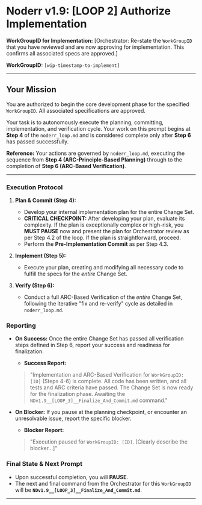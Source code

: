 # Noderr v1.9: [LOOP 2] Authorize Implementation

**WorkGroupID for Implementation:**
[Orchestrator: Re-state the `WorkGroupID` that you have reviewed and are now approving for implementation. This confirms all associated specs are approved.]

**WorkGroupID:** `[wip-timestamp-to-implement]`

---

## Your Mission
You are authorized to begin the core development phase for the specified `WorkGroupID`. All associated specifications are approved.

Your task is to autonomously execute the planning, committing, implementation, and verification cycle. Your work on this prompt begins at **Step 4** of the `noderr_loop.md` and is considered complete only after **Step 6** has passed successfully.

**Reference:** Your actions are governed by `noderr_loop.md`, executing the sequence from **Step 4 (ARC-Principle-Based Planning)** through to the completion of **Step 6 (ARC-Based Verification)**.

---

### Execution Protocol

1.  **Plan & Commit (Step 4):**
    *   Develop your internal implementation plan for the entire Change Set.
    *   **CRITICAL CHECKPOINT:** After developing your plan, evaluate its complexity. If the plan is exceptionally complex or high-risk, you **MUST PAUSE** now and present the plan for Orchestrator review as per Step 4.2 of the loop. If the plan is straightforward, proceed.
    *   Perform the **Pre-Implementation Commit** as per Step 4.3.

2.  **Implement (Step 5):**
    *   Execute your plan, creating and modifying all necessary code to fulfill the specs for the *entire* Change Set.

3.  **Verify (Step 6):**
    *   Conduct a full ARC-Based Verification of the *entire* Change Set, following the iterative "fix and re-verify" cycle as detailed in `noderr_loop.md`.

### Reporting

*   **On Success:** Once the entire Change Set has passed all verification steps defined in Step 6, report your success and readiness for finalization.
    *   **Success Report:**
    > "Implementation and ARC-Based Verification for `WorkGroupID: [ID]` (Steps 4-6) is complete. All code has been written, and all tests and ARC criteria have passed. The Change Set is now ready for the finalization phase. Awaiting the `NDv1.9__[LOOP_3]__Finalize_And_Commit.md` command."

*   **On Blocker:** If you pause at the planning checkpoint, or encounter an unresolvable issue, report the specific blocker.
    *   **Blocker Report:**
    > "Execution paused for `WorkGroupID: [ID]`. [Clearly describe the blocker...]"

### Final State & Next Prompt

*   Upon successful completion, you will **PAUSE**.
*   The next and final command from the Orchestrator for this `WorkGroupID` will be **`NDv1.9__[LOOP_3]__Finalize_And_Commit.md`**.

---
